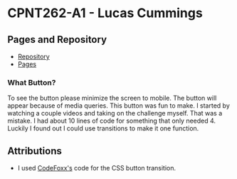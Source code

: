 # CPNT262-A1 - Lucas Cummings
## Pages and Repository
* [Repository](https://github.com/lucas-cq/cpnt262-a1)
* [Pages](https://lucas-cq.github.io/cpnt262-a1/)

### What Button?
To see the button please minimize the screen to mobile. The button will appear because of media queries. This button was fun to make. I started by watching a couple videos and taking on the challenge myself. That was a mistake. I had about 10 lines of code for something that only needed 4. Luckily I found out I could use transitions to make it one function.

## Attributions
* I used [CodeFoxx's](https://www.youtube.com/watch?v=flItyHiDm7E) code for the CSS button transition.